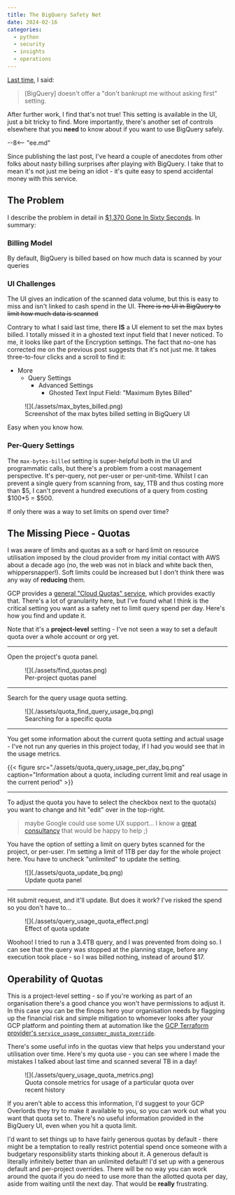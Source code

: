 ```yaml
---
title: The BigQuery Safety Net
date: 2024-02-16
categories:
  - python
  - security
  - insights
  - operations
---
```


[Last time](../2024-02-08-pypi-downloads-danger/index.md), I said:

> [BigQuery] doesn't offer a "don't bankrupt me without asking first" setting.

After further work, I find that's not true! This setting is available in the UI, just a bit tricky to find. More importantly, there's another set of controls elsewhere that you **need** to know about if you want to use BigQuery safely.

--8<-- "ee.md"

<!-- more -->

Since publishing the last post, I've heard a couple of anecdotes from other folks about nasty billing surprises after playing with BigQuery. I take that to mean it's not just me being an idiot - it's quite easy to spend accidental money with this service.

## The Problem

I describe the problem in detail in [$1,370 Gone In Sixty Seconds](../2024-02-08-pypi-downloads-danger/index.md). In summary:

### Billing Model

By default, BigQuery is billed based on how much data is scanned by your queries

### UI Challenges

The UI gives an indication of the scanned data volume, but this is easy to miss and isn't linked to cash spend in the UI. ~~There is no UI in BigQuery to limit how much data is scanned~~

Contrary to what I said last time, there **IS** a UI element to set the max bytes billed. I totally missed it in a ghosted text input field that I never noticed. To me, it looks like part of the Encryption settings. The fact that no-one has corrected me on the previous post suggests that it's not just me. It takes three-to-four clicks and a scroll to find it:

- More
  - Query Settings
      - Advanced Settings
        - Ghosted Text Input Field: "Maximum Bytes Billed"

<figure markdown="span">
  ![](./assets/max_bytes_billed.png)
  <figcaption>Screenshot of the max bytes billed setting in BigQuery UI</figcaption>
</figure>

Easy when you know how.

### Per-Query Settings

The `max-bytes-billed` setting is super-helpful both in the UI and programmatic calls, but there's a problem from a cost management perspective. It's per-query, not per-user or per-unit-time. Whilst I can prevent a single query from scanning from, say, 1TB and thus costing more than $5, I can't prevent a hundred executions of a query from costing $100*5 = $500.

If only there was a way to set limits on spend over time?

## The Missing Piece - Quotas

I was aware of limits and quotas as a soft or hard limit on resource utilisation imposed by the cloud provider from my initial contact with AWS about a decade ago (no, the web was not in black and white back then, whippersnapper!). Soft limits could be increased but I don't think there was any way of **reducing** them.

GCP provides a [general "Cloud Quotas" service](https://cloud.google.com/docs/quotas), which provides exactly that. There's a lot of granularity here, but I've found what I think is the critical setting you want as a safety net to limit query spend per day. Here's how you find and update it.

Note that it's a **project-level** setting - I've not seen a way to set a default quota over a whole account or org yet.

---

Open the project's quota panel.

<figure markdown="span">
  ![](./assets/find_quotas.png)
  <figcaption>Per-project quotas panel</figcaption>
</figure>

---

Search for the query usage quota setting.

<figure markdown="span">
  ![](./assets/quota_find_query_usage_bq.png)
  <figcaption>Searching for a specific quota</figcaption>
</figure>

---

You get some information about the current quota setting and actual usage - I've not run any queries in this project today, if I had you would see that in the usage metrics.

{{< figure
  src="./assets/quota_query_usage_per_day_bq.png"
  caption="Information about a quota, including current limit and real usage in the current period" >}}

---

To adjust the quota you have to select the checkbox next to the quota(s) you want to change and hit "edit" over in the top-right.

>  maybe Google could use some UX support... I know a [great consultancy](https://equalexperts.com) that would be happy to help ;)

You have the option of setting a limit on query bytes scanned for the project, or per-user. I'm setting a limit of 1TB per day for the whole project here. You have to uncheck "unlimited" to update the setting.


<figure markdown="span">
  ![](./assets/quota_update_bq.png)
  <figcaption>Update quota panel</figcaption>
</figure>

---

Hit submit request, and it'll update. But does it work? I've risked the spend so you don't have to...

<figure markdown="span">
  ![](./assets/query_usage_quota_effect.png)
  <figcaption>Effect of quota update</figcaption>
</figure>

Woohoo! I tried to run a 3.4TB query, and I was prevented from doing so. I can see that the query was stopped at the planning stage, before any execution took place - so I was billed nothing, instead of around $17.

## Operability of Quotas

This is a project-level setting - so if you're working as part of an organisation there's a good chance you won't have permissions to adjust it. In this case you can be the finops hero your organisation needs by flagging up the financial risk and simple mitigation to whomever looks after your GCP platform and pointing them at automation like the [GCP Terraform provider's `service_usage_consumer_quota_override`](https://registry.terraform.io/providers/hashicorp/google/latest/docs/resources/service_usage_consumer_quota_override).

There's some useful info in the quotas view that helps you understand your utilisation over time.
Here's my quota use - you can see where I made the mistakes I talked about last time and scanned several TB in a day!

<figure markdown="span">
  ![](./assets/query_usage_quota_metrics.png)
  <figcaption>Quota console metrics for usage of a particular quota over recent history</figcaption>
</figure>

If you aren't able to access this information, I'd suggest to your GCP Overlords they try to make it available to you, so you can work out what you want that quota set to. There's no useful information provided in the BigQuery UI, even when you hit a quota limit.

I'd want to set things up to have fairly generous quotas by default - there might be a temptation to really restrict potential spend once someone with a budgetary responsibliity starts thinking about it.
A generous default is literally infinitely better than an unlimited default! I'd set up with a generous default and per-project overrides. There will be no way you can work around the quota if you do need to use more than the allotted quota per day, aside from waiting until the next day. That would be **really** frustrating.


